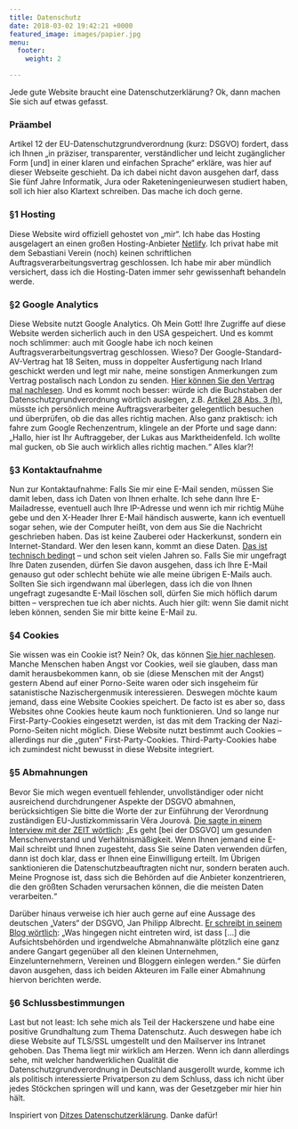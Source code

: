 ```yaml
---
title: Datenschutz
date: 2018-03-02 19:42:21 +0000
featured_image: images/papier.jpg
menu:
  footer:
    weight: 2

---
```

Jede gute Website braucht eine Datenschutzerklärung? Ok, dann machen Sie sich auf etwas gefasst.

### Präambel

Artikel 12 der EU-Datenschutzgrundverordnung (kurz: DSGVO) fordert, dass ich Ihnen „in präziser, transparenter, verständlicher und leicht zugänglicher Form \[und\] in einer klaren und einfachen Sprache“ erkläre, was hier auf dieser Webseite geschieht. Da ich dabei nicht davon ausgehen darf, dass Sie fünf Jahre Informatik, Jura oder Raketeningenieurwesen studiert haben, soll ich hier also Klartext schreiben. Das mache ich doch gerne.

### §1 Hosting

Diese Website wird offiziell gehostet von „mir“. Ich habe das Hosting ausgelagert an einen großen Hosting-Anbieter [Netlify](https://www.netlify.com/). Ich privat habe mit dem Sebastiani Verein (noch) keinen schriftlichen Auftragsverarbeitungsvertrag geschlossen. Ich habe mir aber mündlich versichert, dass ich die Hosting-Daten immer sehr gewissenhaft behandeln werde.

### §2 Google Analytics

Diese Website nutzt Google Analytics. Oh Mein Gott! Ihre Zugriffe auf diese Website werden sicherlich auch in den USA gespeichert. Und es kommt noch schlimmer: auch mit Google habe ich noch keinen Auftragsverarbeitungsvertrag geschlossen. Wieso? Der Google-Standard-AV-Vertrag hat 18 Seiten, muss in doppelter Ausfertigung nach Irland geschickt werden und legt mir nahe, meine sonstigen Anmerkungen zum Vertrag postalisch nach London zu senden. [Hier können Sie den Vertrag mal nachlesen](https://static.googleusercontent.com/media/www.google.com/de//analytics/terms/de.pdf). Und es kommt noch besser: würde ich die Buchstaben der Datenschutzgrundverordnung wörtlich auslegen, z.B. [Artikel 28 Abs. 3 (h)](https://dsgvo-gesetz.de/art-28-dsgvo/), müsste ich persönlich meine Auftragsverarbeiter gelegentlich besuchen und überprüfen, ob die das alles richtig machen. Also ganz praktisch: ich fahre zum Google Rechenzentrum, klingele an der Pforte und sage dann: „Hallo, hier ist Ihr Auftraggeber, der Lukas aus Marktheidenfeld. Ich wollte mal gucken, ob Sie auch wirklich alles richtig machen.“ Alles klar?!

### §3 Kontaktaufnahme

Nun zur Kontaktaufnahme: Falls Sie mir eine E-Mail senden, müssen Sie damit leben, dass ich Daten von Ihnen erhalte. Ich sehe dann Ihre E-Mailadresse, eventuell auch Ihre IP-Adresse und wenn ich mir richtig Mühe gebe und den X-Header Ihrer E-Mail händisch auswerte, kann ich eventuell sogar sehen, wie der Computer heißt, von dem aus Sie die Nachricht geschrieben haben. Das ist keine Zauberei oder Hackerkunst, sondern ein Internet-Standard. Wer den lesen kann, kommt an diese Daten. [Das ist technisch bedingt](https://tools.ietf.org/html/rfc5322) – und schon seit vielen Jahren so. Falls Sie mir ungefragt Ihre Daten zusenden, dürfen Sie davon ausgehen, dass ich Ihre E-Mail genauso gut oder schlecht behüte wie alle meine übrigen E-Mails auch. Sollten Sie sich irgendwann mal überlegen, dass ich die von Ihnen ungefragt zugesandte E-Mail löschen soll, dürfen Sie mich höflich darum bitten – versprechen tue ich aber nichts. Auch hier gilt: wenn Sie damit nicht leben können, senden Sie mir bitte keine E-Mail zu.

### §4 Cookies

Sie wissen was ein Cookie ist? Nein? Ok, das können [Sie hier nachlesen](https://de.wikipedia.org/wiki/HTTP-Cookie). Manche Menschen haben Angst vor Cookies, weil sie glauben, dass man damit herausbekommen kann, ob sie (diese Menschen mit der Angst) gestern Abend auf einer Porno-Seite waren oder sich insgeheim für satanistische Nazischergenmusik interessieren. Deswegen möchte kaum jemand, dass eine Website Cookies speichert. De facto ist es aber so, dass Websites ohne Cookies heute kaum noch funktionieren. Und so lange nur First-Party-Cookies eingesetzt werden, ist das mit dem Tracking der Nazi-Porno-Seiten nicht möglich. Diese Website nutzt bestimmt auch Cookies – allerdings nur die „guten“ First-Party-Cookies. Third-Party-Cookies habe ich zumindest nicht bewusst in diese Website integriert.

### §5 Abmahnungen

Bevor Sie mich wegen eventuell fehlender, unvollständiger oder nicht ausreichend durchdrungener Aspekte der DSGVO abmahnen, berücksichtigen Sie bitte die Worte der zur Einführung der Verordnung zuständigen EU-Justizkommissarin Věra Jourová. [Die sagte in einem Interview mit der ZEIT wörtlich](https://www.zeit.de/amp/digital/datenschutz/2018-05/vera-jourova-eu-kommissarin-datenschutz-grundverordnung-dsgvo?__twitter_impression=true): „Es geht \[bei der DSGVO\] um gesunden Menschenverstand und Verhältnismäßigkeit. Wenn Ihnen jemand eine E-Mail schreibt und Ihnen zugesteht, dass Sie seine Daten verwenden dürfen, dann ist doch klar, dass er Ihnen eine Einwilligung erteilt. Im Übrigen sanktionieren die Datenschutzbeauftragten nicht nur, sondern beraten auch. Meine Prognose ist, dass sich die Behörden auf die Anbieter konzentrieren, die den größten Schaden verursachen können, die die meisten Daten verarbeiten.“

Darüber hinaus verweise ich hier auch gerne auf eine Aussage des deutschen „Vaters“ der DSGVO, Jan Philipp Albrecht. [Er schreibt in seinem Blog wörtlich](https://www.janalbrecht.eu/2018/05/dsgvo-haeufig-gestellte-fragen-haeufig-verbreitete-mythen/): „Was hingegen nicht eintreten wird, ist dass \[…\] die Aufsichtsbehörden und irgendwelche Abmahnanwälte plötzlich eine ganz andere Gangart gegenüber all den kleinen Unternehmen, Einzelunternehmern, Vereinen und Bloggern einlegen werden.“ Sie dürfen davon ausgehen, dass ich beiden Akteuren im Falle einer Abmahnung hiervon berichten werde.

### §6 Schlussbestimmungen

Last but not least: Ich sehe mich als Teil der Hackerszene und habe eine positive Grundhaltung zum Thema Datenschutz. Auch deswegen habe ich diese Website auf TLS/SSL umgestellt und den Mailserver ins Intranet gehoben. Das Thema liegt mir wirklich am Herzen. Wenn ich dann allerdings sehe, mit welcher handwerklichen Qualität die Datenschutzgrundverordnung in Deutschland ausgerollt wurde, komme ich als politisch interessierte Privatperson zu dem Schluss, dass ich nicht über jedes Stöckchen springen will und kann, was der Gesetzgeber mir hier hin hält.

Inspiriert von [Ditzes Datenschutzerklärung](https://ditze.net/datenschutzerklaerung/). Danke dafür!